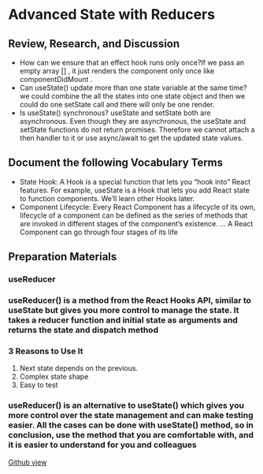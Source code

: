 # Advanced State with Reducers

## Review, Research, and Discussion

+ How can we ensure that an effect hook runs only once?If we pass an empty array [] , it just renders the component only once like componentDidMount .
+ Can useState() update more than one state variable at the same time? we could combine the all the states into one state object and then we could do one setState call and there will only be one render.
+ Is useState() synchronous? useState and setState both are asynchronous. Even though they are asynchronous, the useState and setState functions do not return promises. Therefore we cannot attach a then handler to it or use async/await to get the updated state values.

## Document the following Vocabulary Terms

+ State Hook: A Hook is a special function that lets you “hook into” React features. For example, useState is a Hook that lets you add React state to function components. We’ll learn other Hooks later.
+ Component Lifecycle: Every React Component has a lifecycle of its own, lifecycle of a component can be defined as the series of methods that are invoked in different stages of the component’s existence. … A React Component can go through four stages of its life

## Preparation Materials

### useReducer

### useReducer() is a method from the React Hooks API, similar to useState but gives you more control to manage the state. It takes a reducer function and initial state as arguments and returns the state and dispatch method

### 3 Reasons to Use It

1. Next state depends on the previous.
2. Complex state shape
3. Easy to test

### useReducer() is an alternative to useState() which gives you more control over the state management and can make testing easier. All the cases can be done with useState() method, so in conclusion, use the method that you are comfortable with, and it is easier to understand for you and colleagues

[Github view](https://github.com/sbkhaloof/growthmindsit)
